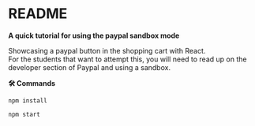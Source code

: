 # README



**A quick tutorial for using the paypal sandbox mode**

Showcasing a paypal button in the shopping cart with React.<br>
For the students that want to attempt this, you will need to read up on the developer section of Paypal and using a sandbox. 





 **🛠️ Commands**
 
 `npm install`
 
 `npm start`
